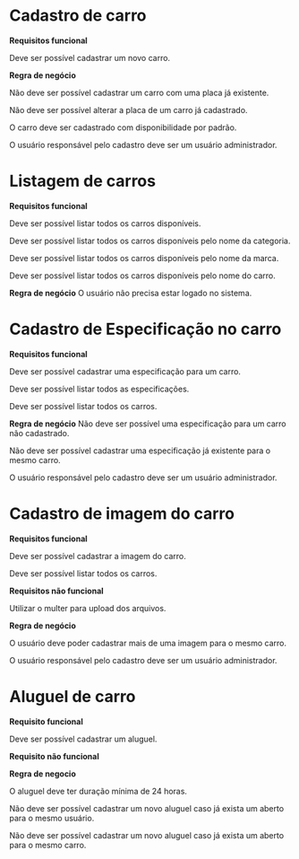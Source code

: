 # Cadastro de carro

**Requisitos funcional**

Deve ser possível cadastrar um novo carro.

<!-- **Requisitos não funcional** -->

**Regra de negócio** 

Não deve ser possível cadastrar um carro com uma placa já existente.

Não deve ser possível alterar a placa de um carro já cadastrado.

O carro deve ser cadastrado com disponibilidade por padrão.

O usuário responsável pelo cadastro deve ser um usuário administrador.

# Listagem de carros

**Requisitos funcional**

Deve ser possível listar todos os carros disponíveis.

Deve ser possível listar todos os carros disponíveis pelo nome da categoria.

Deve ser possível listar todos os carros disponíveis pelo nome da marca.

Deve ser possível listar todos os carros disponíveis pelo nome do carro.

**Regra de negócio**
O usuário não precisa estar logado no sistema.

# Cadastro de Especificação no carro

**Requisitos funcional**

Deve ser possível cadastrar uma especificação para um carro.

Deve ser possível listar todos as especificações.

Deve ser possível listar todos os carros.

**Regra de negócio**
Não deve ser possível uma especificação para um carro não cadastrado.

Não deve ser possível cadastrar uma especificação já existente para o mesmo carro.

O usuário responsável pelo cadastro deve ser um usuário administrador.

# Cadastro de imagem do carro

**Requisitos funcional**

Deve ser possível cadastrar a imagem do carro.

Deve ser possível listar todos os carros.

**Requisitos não funcional**

Utilizar o multer para upload dos arquivos.

**Regra de negócio**

O usuário deve poder cadastrar mais de uma imagem para o mesmo carro.

O usuário responsável pelo cadastro deve ser um usuário administrador.

# Aluguel de carro

**Requisito funcional**

Deve ser possível cadastrar um aluguel.

**Requisito não funcional**

**Regra de negocio**

O aluguel deve ter duração mínima de 24 horas.

Não deve ser possível cadastrar um novo aluguel caso já exista um aberto para o mesmo usuário.

Não deve ser possível cadastrar um novo aluguel caso já exista um aberto para o mesmo carro.
